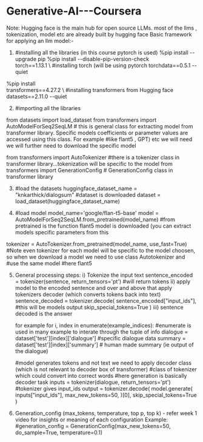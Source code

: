 # Generative-AI---Coursera
Note: Hugging face is the main hub for open source LLMs. most of the llms , tokenization, model etc are already built by hugging face
Basic framework for applying an llm model:-

1)  #installing all the libraries (in this course pytorch is used)
%pip install --upgrade pip
%pip install --disable-pip-version-check \
    torch==1.13.1 \  #installing torch (will be using pytorch
    torchdata==0.5.1 --quiet

%pip install \
    transformers==4.27.2 \ #installing transformers from Hugging face
    datasets==2.11.0  --quiet

2) #importing all the libraries

 from datasets import load_dataset
 from transformers import AutoModelForSeq2SeqLM # this is general class for extracting model from transformer library. Specific models coefficients or parameter values are accessed using this class. For example                                                   #like flant5 , GPT) etc we will need we will further need to download the specific model 

 from transformers import AutoTokenizer  #there is a tokenizer class in transformer library...tokenization will be specific to the model
 from transformers import GenerationConfig # GenerationConfig class in transformer library

3) #load the datasets
huggingface_dataset_name = "knkarthick/dialogsum" #dataset is downloaded
dataset = load_dataset(huggingface_dataset_name)

4) #load model
model_name='google/flan-t5-base'
model = AutoModelForSeq2SeqLM.from_pretrained(model_name)  #from pretrained is the function flant5 model is downloaded (you can extract models specific parameters from this

tokenizer = AutoTokenizer.from_pretrained(model_name, use_fast=True)  #Note even tokenizer for each model will be specific to the model choosen, so when we download a model we need to use class Autotokenizer and                                                                       #use the same model #here flant5


5) General processing steps:
       i) Tokenize the input text
       sentence_encoded = tokenizer(sentence, return_tensors='pt') #will return tokens
       ii) apply model to the encoded sentence and over and above that apply tokenizers decoder (which converts tokens back into text)
         sentence_decoded = tokenizer.decode(
                      sentence_encoded["input_ids"],  #this will be models output
                    skip_special_tokens=True
                      )
       iii) sentence decoded is the answer


   for example
   for i, index in enumerate(example_indices):  #enumerate is used in many example to interate through the tuple of info
    dialogue = dataset['test'][index]['dialogue'] #specific dialogue data
    summary = dataset['test'][index]['summary'] # human made summary (ie output of the dialogue)
    
    #model generates tokens and not text we need to apply decoder class (which is not relevant to decoder box of transformer)
    #class of tokenizer which could convert into correct words #here generation is basically decoder task
    inputs = tokenizer(dialogue, return_tensors='pt')  #tokenizer gives input_ids
    output = tokenizer.decode(
        model.generate(
            inputs["input_ids"], 
            max_new_tokens=50,
        )[0], 
        skip_special_tokens=True
    )


6) Generation_config (max_tokens, temperature, top p, top k) - refer week 1 video for insights or meaning of each configuration
Example:
#generation_config = GenerationConfig(max_new_tokens=50, do_sample=True, temperature=0.1)
